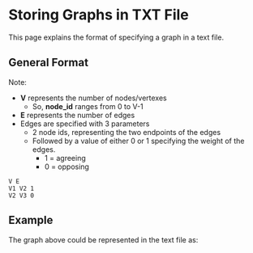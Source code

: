# Storing Graphs in TXT File
This page explains the format of specifying a graph in a text file.

## General Format
Note:
 - **V** represents the number of nodes/vertexes
    - So, **node_id** ranges from 0 to V-1
 - **E** represents the number of edges
 - Edges are specified with 3 parameters
    - 2 node ids, representing the two endpoints of the edges
    - Followed by a value of either 0 or 1 specifying the weight of the edges.
        - 1 = agreeing
        - 0 = opposing
```
V E
V1 V2 1
V2 V3 0
```

## Example

The graph above could be represented in the text file as:
```
```

